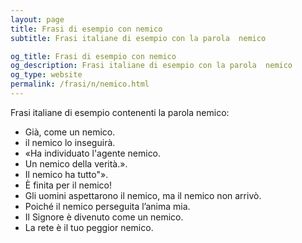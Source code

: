 ```yaml
---
layout: page
title: Frasi di esempio con nemico 
subtitle: Frasi italiane di esempio con la parola  nemico

og_title: Frasi di esempio con nemico 
og_description: Frasi italiane di esempio con la parola  nemico
og_type: website
permalink: /frasi/n/nemico.html
---
```


Frasi italiane di esempio contenenti la parola nemico:


- Già, come un nemico.
- il nemico lo inseguirà.
- «Ha individuato l'agente nemico.
- Un nemico della verità.».
- Il nemico ha tutto"».
- È finita per il nemico!
- Gli uomini aspettarono il nemico, ma il nemico non arrivò.
- Poiché il nemico perseguita l’anima mia.
- Il Signore è divenuto come un nemico.
- La rete è il tuo peggior nemico.
